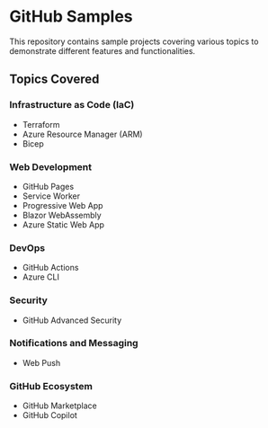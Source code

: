 # GitHub Samples

This repository contains sample projects covering various topics to demonstrate different features and functionalities.

## Topics Covered

### Infrastructure as Code (IaC)

- Terraform
- Azure Resource Manager (ARM)
- Bicep

### Web Development

- GitHub Pages
- Service Worker
- Progressive Web App
- Blazor WebAssembly
- Azure Static Web App

### DevOps

- GitHub Actions
- Azure CLI

### Security

- GitHub Advanced Security

### Notifications and Messaging

- Web Push

### GitHub Ecosystem

- GitHub Marketplace
- GitHub Copilot
